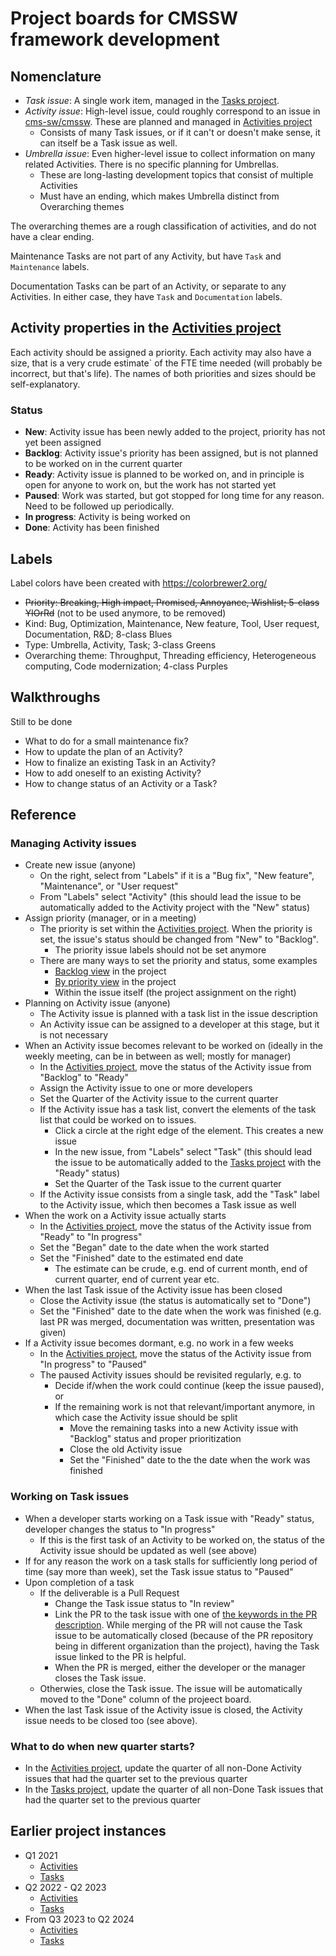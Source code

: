 # Project boards for CMSSW framework development

## Nomenclature

* *Task issue*: A single work item, managed in the [Tasks project](https://github.com/orgs/cms-sw/projects/10).
* *Activity issue*: High-level issue, could roughly correspond to an issue in [cms-sw/cmssw](https://github.com/cms-sw/cmssw/issues). These are planned and managed in [Activities project](https://github.com/orgs/cms-sw/projects/11)
  * Consists of many Task issues, or if it can't or doesn't make sense, it can itself be a Task issue as well.
* *Umbrella issue*: Even higher-level issue to collect information on many related Activities. There is no specific planning for Umbrellas.
  * These are long-lasting development topics that consist of multiple Activities
  * Must have an ending, which makes Umbrella distinct from Overarching themes

The overarching themes are a rough classification of activities, and do not have a clear ending.

Maintenance Tasks are not part of any Activity, but have `Task` and `Maintenance` labels.

Documentation Tasks can be part of an Activity, or separate to any Activities. In either case, they have `Task` and `Documentation` labels.

## Activity properties in the [Activities project](https://github.com/orgs/cms-sw/projects/11)

Each activity should be assigned a priority. Each activity may also
have a size, that is a very crude estimate` of the FTE time needed
(will probably be incorrect, but that's life). The names of both
priorities and sizes should be self-explanatory.

### Status

* **New**: Activity issue has been newly added to the project, priority has not yet been assigned
* **Backlog**: Activity issue's priority has been assigned, but is not planned to be worked on in the current quarter
* **Ready**: Activity issue is planned to be worked on, and in principle is open for anyone to work on, but the work has not started yet
* **Paused**: Work was started, but got stopped for long time for any reason. Need to be followed up periodically.
* **In progress**: Activity is being worked on
* **Done**: Activity has been finished

## Labels

Label colors have been created with https://colorbrewer2.org/

* ~~Priority: Breaking, High impact, Promised, Annoyance, Wishlist; 5-class YlOrRd~~ (not to be used anymore, to be removed)
* Kind: Bug, Optimization, Maintenance, New feature, Tool, User request, Documentation, R&D; 8-class Blues
* Type: Umbrella, Activity, Task; 3-class Greens
* Overarching theme: Throughput, Threading efficiency, Heterogeneous computing, Code modernization; 4-class Purples

## Walkthroughs

Still to be done
* What to do for a small maintenance fix?
* How to update the plan of an Activity?
* How to finalize an existing Task in an Activity?
* How to add oneself to an existing Activity?
* How to change status of an Activity or a Task?

## Reference

### Managing Activity issues

* Create new issue (anyone)
  * On the right, select from "Labels" if it is a "Bug fix", "New feature", "Maintenance", or "User request"
  * From "Labels" select "Activity" (this should lead the issue to be automatically added to the Activity project with the "New" status)
* Assign priority (manager, or in a meeting)
  * The priority is set within the [Activities project](https://github.com/orgs/cms-sw/projects/11). When the priority is set, the issue's status should be changed from "New" to "Backlog". 
    * The priority issue labels should not be set anymore
  * There are many ways to set the priority and status, some examples
    * [Backlog view](https://github.com/orgs/cms-sw/projects/11/views/1) in the project
    * [By priority view](https://github.com/orgs/cms-sw/projects/11/views/2) in the project
    * Within the issue itself (the project assignment on the right)
* Planning on Activity issue (anyone)
  * The Activity issue is planned with a task list in the issue description
  * An Activity issue can be assigned to a developer at this stage, but it is not necessary
* When an Activity issue becomes relevant to be worked on (ideally in the weekly meeting, can be in between as well; mostly for manager)
  * In the [Activities project](https://github.com/orgs/cms-sw/projects/11), move the status of the Activity issue from "Backlog" to "Ready"
  * Assign the Activity issue to one or more developers
  * Set the Quarter of the Activity issue to the current quarter
  * If the Activity issue has a task list, convert the elements of the task list that could be worked on to issues.
    * Click a circle at the right edge of the element. This creates a new issue
    * In the new issue, from "Labels" select "Task" (this should lead the issue to be automatically added to the [Tasks project](https://github.com/orgs/cms-sw/projects/10) with the "Ready" status)
    * Set the Quarter of the Task issue to the current quarter
  * If the Activity issue consists from a single task, add the "Task" label to the Activity issue, which then becomes a Task issue as well
* When the work on a Activity issue actually starts
  * In the [Activities project](https://github.com/orgs/cms-sw/projects/11), move the status of the Activity issue from "Ready" to "In progress"
  * Set the "Began" date to the date when the work started
  * Set the "Finished" date to the estimated end date
    * The estimate can be crude, e.g. end of current month, end of current quarter, end of current year etc.
* When the last Task issue of the Activity issue has been closed
  * Close the Activity issue (the status is automatically set to "Done")
  * Set the "Finished" date to the date when the work was finished (e.g. last PR was merged, documentation was written, presentation was given)
* If a Activity issue becomes dormant, e.g. no work in a few weeks
  * In the [Activities project](https://github.com/orgs/cms-sw/projects/11), move the status of the Activity issue from "In progress" to "Paused"
  * The paused Activity issues should be revisited regularly, e.g. to
    * Decide if/when the work could continue (keep the issue paused), or
    * If the remaining work is not that relevant/important anymore, in which case the Activity issue should be split
      * Move the remaining tasks into a new Activity issue with "Backlog" status and proper prioritization
      * Close the old Activity issue
      * Set the "Finished" date to the the date when the work was finished

### Working on Task issues

* When a developer starts working on a Task issue with "Ready" status, developer changes the status to "In progress"
  * If this is the first task of an Activity to be worked on, the status of the Activity issue should be updated as well (see above)
* If for any reason the work on a task stalls for sufficiently long period of time (say more than week), set the Task issue status to "Paused"
* Upon completion of a task
  * If the deliverable is a Pull Request
    * Change the Task issue status to "In review"
    * Link the PR to the task issue with one of [the keywords in the PR description](https://docs.github.com/en/github/managing-your-work-on-github/linking-a-pull-request-to-an-issue#linking-a-pull-request-to-an-issue-using-a-keyword). While merging of the PR will not cause the Task issue to be automatically closed (because of the PR repository being in different organization than the project), having the Task issue linked to the PR is helpful.
    * When the PR is merged, either the developer or the manager closes the Task issue.
  * Otherwies, close the Task issue. The issue will be automatically moved to the "Done" column of the projeect board.
* When the last Task issue of the Activity issue is closed, the Activity issue needs to be closed too (see above).

### What to do when new quarter starts?

* In the [Activities project](https://github.com/orgs/cms-sw/projects/11), update the quarter of all non-Done Activity issues that had the quarter set to the previous quarter
* In the [Tasks project](https://github.com/orgs/cms-sw/projects/10), update the quarter of all non-Done Task issues that had the quarter set to the previous quarter


## Earlier project instances

* Q1 2021
  * [Activities](https://github.com/cms-sw/framework-team/projects/1)
  * [Tasks](https://github.com/cms-sw/framework-team/projects/2)
* Q2 2022 - Q2 2023
  * [Activities](https://github.com/cms-sw/framework-team/projects/4)
  * [Tasks](https://github.com/cms-sw/framework-team/projects/6)
* From Q3 2023 to Q2 2024
  * [Activities](https://github.com/users/makortel/projects/4)
  * [Tasks](https://github.com/users/makortel/projects/5)
